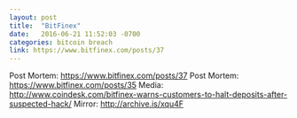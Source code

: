 ```yaml
---
layout: post
title:  "BitFinex"
date:   2016-06-21 11:52:03 -0700
categories: bitcoin breach
link: https://www.bitfinex.com/posts/37
---
```


Post Mortem: https://www.bitfinex.com/posts/37
Post Mortem: https://www.bitfinex.com/posts/35
Media: http://www.coindesk.com/bitfinex-warns-customers-to-halt-deposits-after-suspected-hack/
Mirror: http://archive.is/xqu4F
